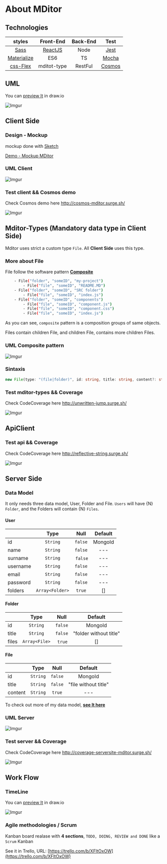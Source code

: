 # About MDitor

## Technologies

| styles| Front-End | Back-End| Test|
| :----------: | :----------: | :----------: | :----------: |
| [Sass](https://sass-lang.com/) | [ReactJS](https://reactjs.org/)  | Node   | [Jest](https://facebook.github.io/jest/)
| [Materialize](https://react-materialize.github.io/#/) | ES6  | TS  | [Mocha](https://mochajs.org/)
| [css-Flex](https://css-tricks.com/snippets/css/a-guide-to-flexbox/) | mditot-type  | RestFul  | [Cosmos](https://github.com/react-cosmos/react-cosmos)

## UML

You can [preview It](https://drive.google.com/file/d/1tad0wKucvZKmhCi6kJr_NYMFJVokqn6o/view?usp=sharing) in draw.io

![Imgur](https://i.imgur.com/DXp3SZG.png)

## Client Side

### Design - Mockup

mockup done with  [Sketch](https://www.sketchapp.com/)

[Demo - Mockup MDitor](https://github.com/VGamezz19/MDitor/tree/master/doc/design/mockup)

### UML Client

![Imgur](https://i.imgur.com/SJiLT3L.png)

### Test client && Cosmos demo

Check Cosmos demo here <http://cosmos-mditor.surge.sh/>

![Imgur](https://i.imgur.com/q6GofTo.png)

## Mditor-Types (Mandatory data type in Client Side)

Mditor uses strict a custom type `File`. All **Client Side** uses this type.

### More about File

File follow the software pattern [**Composite**](https://en.wikipedia.org/wiki/Composite_pattern)

```sh
    - File("folder", "someID", "my-project")
        - File("file", "someID", "README.MD")
    - File("folder", "someID", "SRC folder")
        - File("file", "someID", "index.js")
    - File("folder", "someID", "components")
        - File("file", "someID", "component.js")
        - File("file", "someID", "component.css")
        - File("file", "someID", "index.js")
 ```

As you can see, `composite` pattern is a composition groups of same objects.

Files contain children File, and children File, contains more children Files.

### UML Composite pattern

![Imgur](https://i.imgur.com/kXhmKbA.png)

### Sintaxis

```ts
new File(type: "(file|folder)", id: string, title: string, content?: string, files?: File)
```

### Test mditor-types && Coverage

Check CodeCoverage here http://unwritten-jump.surge.sh/

![Imgur](https://i.imgur.com/nuWS3fA.png)

## ApiClient

### Test api && Coverage

Check CodeCoverage here http://reflective-string.surge.sh/

![Imgur](https://i.imgur.com/ViAf1LA.png)

## Server Side

### Data Model
 
It only needs three data model, User, Folder and File.
`Users` will have {N}  `Folder`, and the Folders will contain {N} `Files`.

#### User

|  | Type | Null | Default
| :--- | :---: | :---:| :---:
| id | `String` | `false` | MongoId
| name | `String` | `false` | ---
| surname | `String` | `false` | ---
| username | `String` | `false` | ---
| email | `String` | `false` | ---
| password | `String` | `false` | ---
| folders | `Array<Folder>` | `true` | []

#### Folder

|  | Type | Null | Default
| :--- | :---: | :---:| :---:
| id | `String` | `false` | MongoId
| title | `String` | `false` | "folder without title"
| files | `Array<File>` | `true` | []

#### File

|  | Type | Null | Default
| :--- | :---: | :---:| :---:
| id | `String` | `false` | MongoId
| title | `String` | `false` | "file without title"
| content | `String` | `true` | ---

To check out more of my data model, __[see It here](https://github.com/VGamezz19/MDitor/tree/master/doc/dataModel/)__

### UML Server

![Imgur](https://i.imgur.com/pRvRCpO.png)

### Test server && Coverage

Check CodeCoverage here http://coverage-serversite-mditor.surge.sh/

![Imgur](https://i.imgur.com/rA4v6H8.png)

## Work Flow

### TimeLine

You can [preview It](https://drive.google.com/file/d/1uGGHUBiyll8flWdE9xBCHDdYodnnzY0n/view?usp=sharing) in draw.io

![Imgur](https://i.imgur.com/ULB38Pu.png)

### Agile methodologies / Scrum

Kanban board realase with **4 sections**, `TODO, DOING, REVIEW and DONE` like a `Scrum` Kanban

See it in Trello, URL: [https://trello.com/b/XFltOxOW](https://trello.com/b/XFltOxOW)